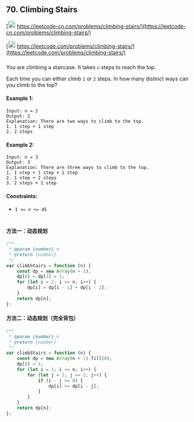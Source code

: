 ## 70. Climbing Stairs

[<img src="https://static.leetcode-cn.com/cn-mono-assets/production/assets/logo-dark-cn.c42314a8.svg" height="20" /> https://leetcode-cn.com/problems/climbing-stairs/](https://leetcode-cn.com/problems/climbing-stairs/)

[<img src="https://assets.leetcode.com/static_assets/public/webpack_bundles/images/logo-dark.e99485d9b.svg" height="20"/> https://leetcode.com/problems/climbing-stairs/](https://leetcode.com/problems/climbing-stairs/)

###

You are climbing a staircase. It takes `n` steps to reach the top.

Each time you can either climb `1` or `2` steps. In how many distinct ways can you climb to the top?

#### Example 1:

```
Input: n = 2
Output: 2
Explanation: There are two ways to climb to the top.
1. 1 step + 1 step
2. 2 steps
```

#### Example 2:

```
Input: n = 3
Output: 3
Explanation: There are three ways to climb to the top.
1. 1 step + 1 step + 1 step
2. 1 step + 2 steps
3. 2 steps + 1 step
```

#### Constraints:

-   `1 <= n <= 45`

#

#### 方法一：动态规划

```js
/**
 * @param {number} n
 * @return {number}
 */
var climbStairs = function (n) {
    const dp = new Array(n + 1);
    dp[0] = dp[1] = 1;
    for (let i = 2; i <= n; i++) {
        dp[i] = dp[i - 1] + dp[i - 2];
    }
    return dp[n];
};
```

#### 方法二：动态规划（完全背包）

```js
/**
 * @param {number} n
 * @return {number}
 */
var climbStairs = function (n) {
    const dp = new Array(n + 1).fill(0);
    dp[0] = 1;
    for (let i = 1; i <= n; i++) {
        for (let j = 1; j <= 2; j++) {
            if (i - j >= 0) {
                dp[i] += dp[i - j];
            }
        }
    }
    return dp[n];
};
```
